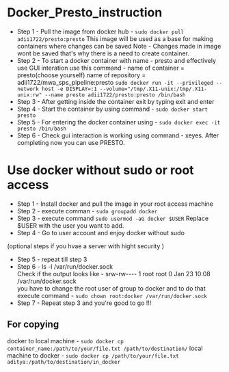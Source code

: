 # Docker_Presto_instruction
* Step 1 - Pull the image from docker hub - `sudo docker pull adii1722/presto:presto`
  This image will be used as a base for making containers  where changes can be saved
  Note - Changes made in image wont be saved that's why there is a need to create container.  
* Step 2 - To start a docker container with name - presto and effectively use GUI interation use this command -
  name of container = presto(choose yourself)
  name of repository = adii1722/mwa_sps_pipeline:presto
  `sudo docker run -it --privileged --network host -e DISPLAY=:1 --volume="/tmp/.X11-unix:/tmp/.X11-unix:rw" --name presto adii1722/presto:presto /bin/bash`  
* Step 3 - After getting inside the container exit by typing exit and enter
* Step 4 - Start the container by using command - `sudo docker start presto`
* Step 5 - For entering the docker container using - `sudo docker exec -it  presto /bin/bash`
* Step 6 - Check gui interaction is working using command - xeyes.
  After completing now you can use PRESTO.

# Use docker without sudo or root access 
* Step 1 - Install docker and pull the image in your root access machine
* Step 2 - execute comman - `sudo groupadd docker`
* Step 3 - execute command `sudo usermod -aG docker $USER`
    Replace $USER with the user you want to add.
* Step 4 - Go to user account and enjoy docker without sudo  

(optional steps if you hvae a server with hight security ) 
* Step 5 - repeat till step 3  
* Step 6 - ls -l /var/run/docker.sock  
    Check if the output looks like - srw-rw---- 1 root root 0 Jan 23 10:08 /var/run/docker.sock  
    you have to change the root user of group to docker and to do that execute command - `sudo chown root:docker /var/run/docker.sock`
* Step 7 - Repeat step 3 and you're good to go !!!

 


 ## For copying
docker to local machine - `sudo docker cp container_name:/path/to/your/file.txt /path/to/destination/`
local machine to docker - `sudo docker cp /path/to/your/file.txt aditya:/path/to/destination/in_docker`
